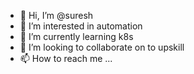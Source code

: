 - 👋 Hi, I’m @suresh
- 👀 I’m interested in automation
- 🌱 I’m currently learning k8s
- 💞️ I’m looking to collaborate on to upskill 
- 📫 How to reach me ...

<!---
ez-ofis/ez-ofis is a ✨ special ✨ repository because its `README.md` (this file) appears on your GitHub profile.
You can click the Preview link to take a look at your changes.
--->
